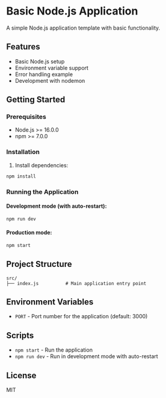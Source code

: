 # Basic Node.js Application

A simple Node.js application template with basic functionality.

## Features

- Basic Node.js setup
- Environment variable support
- Error handling example
- Development with nodemon

## Getting Started

### Prerequisites

- Node.js >= 16.0.0
- npm >= 7.0.0

### Installation

1. Install dependencies:
```bash
npm install
```

### Running the Application

#### Development mode (with auto-restart):
```bash
npm run dev
```

#### Production mode:
```bash
npm start
```

## Project Structure

```
src/
├── index.js          # Main application entry point
```

## Environment Variables

- `PORT` - Port number for the application (default: 3000)

## Scripts

- `npm start` - Run the application
- `npm run dev` - Run in development mode with auto-restart

## License

MIT
